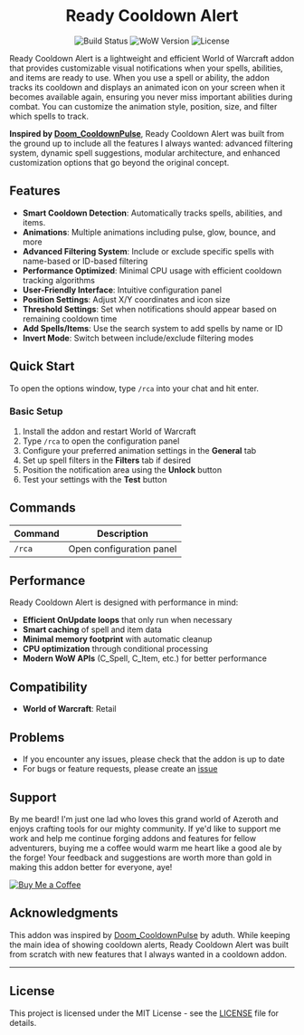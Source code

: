 <div align="center">

# Ready Cooldown Alert

![Build Status](https://img.shields.io/badge/build-passing-brightgreen) ![WoW Version](https://img.shields.io/badge/WoW-Retail-blue) ![License](https://img.shields.io/badge/license-MIT-green)

</div>

Ready Cooldown Alert is a lightweight and efficient World of Warcraft addon that provides customizable visual notifications when your spells, abilities, and items are ready to use. When you use a spell or ability, the addon tracks its cooldown and displays an animated icon on your screen when it becomes available again, ensuring you never miss important abilities during combat. You can customize the animation style, position, size, and filter which spells to track.

**Inspired by [Doom_CooldownPulse](https://github.com/aduth/Doom_CooldownPulse)**, Ready Cooldown Alert was built from the ground up to include all the features I always wanted: advanced filtering system, dynamic spell suggestions, modular architecture, and enhanced customization options that go beyond the original concept.

## Features

- **Smart Cooldown Detection**: Automatically tracks spells, abilities, and items.
- **Animations**: Multiple animations including pulse, glow, bounce, and more
- **Advanced Filtering System**: Include or exclude specific spells with name-based or ID-based filtering
- **Performance Optimized**: Minimal CPU usage with efficient cooldown tracking algorithms
- **User-Friendly Interface**: Intuitive configuration panel
- **Position Settings**: Adjust X/Y coordinates and icon size
- **Threshold Settings**: Set when notifications should appear based on remaining cooldown time
- **Add Spells/Items**: Use the search system to add spells by name or ID
- **Invert Mode**: Switch between include/exclude filtering modes

## Quick Start

To open the options window, type `/rca` into your chat and hit enter.

### Basic Setup
1. Install the addon and restart World of Warcraft
2. Type `/rca` to open the configuration panel
3. Configure your preferred animation settings in the **General** tab
4. Set up spell filters in the **Filters** tab if desired
5. Position the notification area using the **Unlock** button
6. Test your settings with the **Test** button


## Commands

| Command | Description |
|---------|-------------|
| `/rca` | Open configuration panel |

## Performance

Ready Cooldown Alert is designed with performance in mind:
- **Efficient OnUpdate loops** that only run when necessary
- **Smart caching** of spell and item data
- **Minimal memory footprint** with automatic cleanup
- **CPU optimization** through conditional processing
- **Modern WoW APIs** (C_Spell, C_Item, etc.) for better performance

## Compatibility

- **World of Warcraft**: Retail


## Problems

- If you encounter any issues, please check that the addon is up to date
- For bugs or feature requests, please create an [issue](https://github.com/Jacuv01/Ready_Cooldown_Alert/issues)

## Support

By me beard! I'm just one lad who loves this grand world of Azeroth and enjoys crafting tools for our mighty community. If ye'd like to support me work and help me continue forging addons and features for fellow adventurers, buying me a coffee would warm me heart like a good ale by the forge! Your feedback and suggestions are worth more than gold in making this addon better for everyone, aye!

[![Buy Me a Coffee](https://img.buymeacoffee.com/button-api/?text=Buy%20me%20a%20coffee&emoji=☕&slug=jacuv&button_colour=5F7FFF&font_colour=ffffff&font_family=Cookie&outline_colour=000000&coffee_colour=FFDD00)](https://www.buymeacoffee.com/jacuv)


## Acknowledgments

This addon was inspired by [Doom_CooldownPulse](https://github.com/aduth/Doom_CooldownPulse) by aduth. While keeping the main idea of showing cooldown alerts, Ready Cooldown Alert was built from scratch with new features that I always wanted in a cooldown addon.

---  

## License

This project is licensed under the MIT License - see the [LICENSE](LICENSE) file for details.
